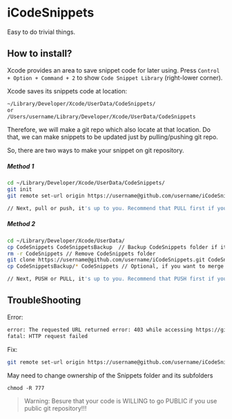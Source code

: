 # iCodeSnippets

Easy to do trivial things.


## How to install?
Xcode provides an area to save snippet code for later using. Press ```Control + Option + Command + 2``` to show ```Code Snippet Library``` (right-lower corner).

Xcode saves its snippets code at location:

```bash
~/Library/Developer/Xcode/UserData/CodeSnippets/
or
/Users/username/Library/Developer/Xcode/UserData/CodeSnippets
```

Therefore, we will make a git repo which also locate at that location. Do that, we can make snippets to be updated just by pulling/pushing git repo.

So, there are two ways to make your snippet on git repository.

##### Method 1
``` bash
cd ~/Library/Developer/Xcode/UserData/CodeSnippets/
git init
git remote set-url origin https://username@github.com/username/iCodeSnippets.git

// Next, pull or push, it's up to you. Recommend that PULL first if your repo is not up-to-date.
```

##### Method 2
``` bash
cd ~/Library/Developer/Xcode/UserData/
cp CodeSnippets CodeSnippetsBackup	// Backup CodeSnippets folder if it is existing
rm -r CodeSnippets // Remove CodeSnippets folder
git clone https://username@github.com/username/iCodeSnippets.git CodeSnippets
cp CodeSnippetsBackup/* CodeSnippets // Optional, if you want to merge the exisiting snippets and snippets from repo

// Next, PUSH or PULL, it's up to you. Recommend that PUSH first if your repo is merged!
```

## TroubleShooting

Error: 
```bash
error: The requested URL returned error: 403 while accessing https://github.com/hugo53/iCodeSnippets.git/info/refs?service=git-receive-pack
fatal: HTTP request failed
```

Fix:
```bash
git remote set-url origin https://username@github.com/username/iCodeSnippets.git
```

May need to change ownership of the Snippets folder and its subfolders

```
chmod -R 777
```


> Warning: Besure that your code is WILLING to go PUBLIC if you use public git repository!!!

